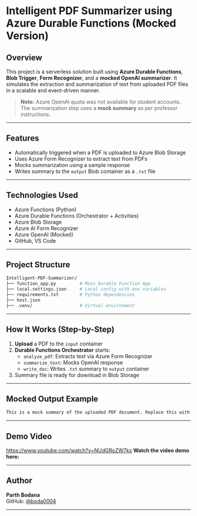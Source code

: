 # Intelligent PDF Summarizer using Azure Durable Functions (Mocked Version)

## Overview
This project is a serverless solution built using **Azure Durable Functions**, **Blob Trigger**, **Form Recognizer**, and a **mocked OpenAI summarizer**. It simulates the extraction and summarization of text from uploaded PDF files in a scalable and event-driven manner.

> **Note:** Azure OpenAI quota was not available for student accounts. The summarization step uses a **mock summary** as per professor instructions.

---

## Features
-  Automatically triggered when a PDF is uploaded to Azure Blob Storage
-  Uses Azure Form Recognizer to extract text from PDFs
-  Mocks summarization using a sample response
-  Writes summary to the `output` Blob container as a `.txt` file

---

## Technologies Used
- Azure Functions (Python)
- Azure Durable Functions (Orchestrator + Activities)
- Azure Blob Storage
- Azure AI Form Recognizer
- Azure OpenAI (Mocked)
- GitHub, VS Code

---

## Project Structure

```bash
Intelligent-PDF-Summarizer/
├── function_app.py         # Main Durable Function App
├── local.settings.json     # Local config with env variables
├── requirements.txt        # Python dependencies
├── host.json
├── .venv/                  # Virtual environment
```

---

## How It Works (Step-by-Step)

1. **Upload** a PDF to the `input` container
2. **Durable Functions Orchestrator** starts:
   - `analyze_pdf`: Extracts text via Azure Form Recognizer
   - `summarize_text`: Mocks OpenAI response
   - `write_doc`: Writes `.txt` summary to `output` container
3. Summary file is ready for download in Blob Storage

---

## Mocked Output Example

```txt
This is a mock summary of the uploaded PDF document. Replace this with actual output once your Azure OpenAI quota is approved.
```

---

## Demo Video
https://www.youtube.com/watch?v=NUdGRoZW7ks
**Watch the video demo here:**  


---

## Author

**Parth Bodana**  
GitHub: [@boda0004](https://github.com/boda0004)

---


